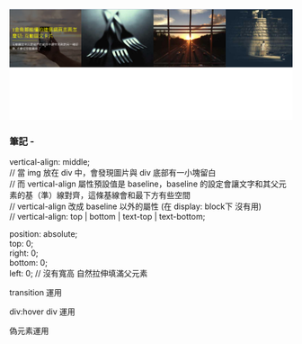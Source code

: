 ![圖文互動卡片](./L2.png "圖文互動卡片")

### 筆記 -

vertical-align: middle;\
  // 當 img 放在 div 中，會發現圖片與 div 底部有一小塊留白\
  // 而 vertical-align 屬性預設值是 baseline，baseline 的設定會讓文字和其父元素的基（準）線對齊，這條基線會和最下方有些空間\
  // vertical-align 改成 baseline 以外的屬性  (在 display: block下 沒有用)\
  // vertical-align: top | bottom | text-top | text-bottom;
  
position: absolute;\
  top: 0;\
  right: 0;\
  bottom: 0;\
  left: 0; // 沒有寬高 自然拉伸填滿父元素

transition 運用

div:hover div 運用

偽元素運用
